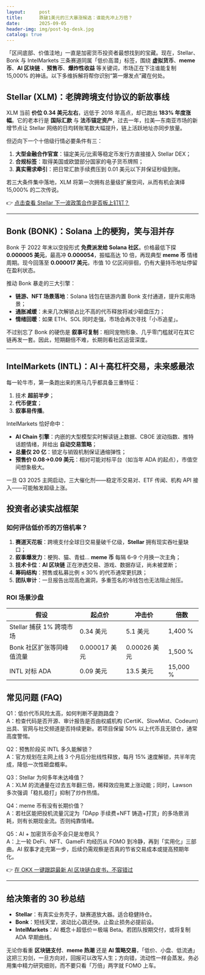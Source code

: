 ```yaml
---
layout:     post
title:      跌破1美元的三大暴涨候选：谁能先冲上万倍？
date:       2025-09-05
header-img: img/post-bg-desk.jpg
catalog: true
---
```


「区间底部、价值洼地」一直是加密货币投资者最想找到的宝藏。现在，Stellar、Bonk 与 IntelMarkets 三条赛道同属「低价高潜」标签，围绕 **虚拟货币**、**meme 币**、**AI 区块链**
、**预售币**、**爆炸性收益** 等关键词，市场正在下注谁能复制 15,000% 的神话。以下多维拆解将帮你识别“第一爆发点”藏在何处。

## Stellar (XLM)：老牌跨境支付协议的新故事线

XLM 当前 **价位 0.34 美元左右**，远低于 2018 年高点，却已跑出 **183% 年度涨幅**。它的老本行是 **国际汇款** 与 **法币锚定资产**，过去一年，拉美—东南亚市场的新增节点让 Stellar 网络的日均转账笔数大幅提升，链上活跃地址亦同步放量。

但迈向下一个十倍级行情必要条件有三：  
1. **大型金融合作官宣**：锚定美元/比索等稳定币发行方直接接入 Stellar DEX；  
2. **合规标签**：取得美国或欧盟部分国家的电子货币牌照；  
3. **真实需求牵引**：把日常汇款手续费压到 0.01 美元以下并保证秒级到账。  

若三大条件集中落地，XLM 将第一次拥有总量级扩展空间，从而有机会演绎 15,000% 的二次传说。

👉 [点击查看 Stellar 下一波政策合作是否板上钉钉？](https://okxdog.com/)

---

## Bonk (BONK)：Solana 上的梗狗，笑与泪并存

Bonk 于 2022 年末以空投形式 **免费派发给 Solana 社区**。价格最低下探 **0.000005 美元**，最高冲 **0.000054**，振幅高达 10 倍，再现典型 **meme 币** 情绪周期。现今回落至 **0.000017 美元**，市值 10 亿区间徘徊，仍有大量持币地址停留在盈利状态。

推动 Bonk 暴走的三大引擎：  
- **链游、NFT 场景落地**：Solana 钱包在链游内置 Bonk 支付通道，提升实用场景；  
- **通胀减缓**：未来几次解锁占比不高的代币释放将减少砸盘压力；  
- **情绪回暖**：如果 ETH、SOL 同时走强，市场会再次寻找「小币追星」。  

不过别忘了 Bonk 的硬伤是 **叙事可复制**：相同宠物形象、几乎零门槛就可在其它链再发一套。因此，短期翻倍不难，长期则看社区运营深度。

---

## IntelMarkets (INTL)：AI＋高杠杆交易，未来感最浓

每一轮牛市，第一条跑出来的黑马几乎都具备三重特征：  
1. 技术 **超前半步**；  
2. **代币便宜**；  
3. **叙事易传播**。

IntelMarkets 恰好命中：

- **AI Chain 引擎**：内嵌的大型模型实时解读链上数据、CBOE 波动指数、推特话题情绪，并给出 **自动交易策略**；  
- **总量仅 20 亿**：锁定与销毁机制保证通缩弹性；  
- **预售价 0.08→0.09 美元**：相对可能对标平台（如当年 ADA 的起点），市值空间想象极大。

一旦 Q3 2025 主网启动，三大催化剂——稳定币交易对、ETF 传闻、机构 API 接入——可能触发超级上涨。

## 投资者必读实战框架

### 如何评估低价币的万倍机率？

1. **赛道天花板**：跨境支付全球日交易量破千亿级，**Stellar** 拥有现实吞吐量缺口；  
2. **叙事爆发力**：梗狗、猫、青蛙… **meme 币** 每隔 6–9 个月换一次主角；  
3. **技术卡位**：**AI 区块链** 正在渗透交易、游戏、数据存证，尚未被垄断；  
4. **筹码结构**：预售或私募比例 ≤ 30% 的代币通常更抗跌；  
5. **团队审计**：一旦报告出现高危漏洞，多重签名的冷钱包也无法阻止抛压。

### ROI 场景沙盘

| 假设 | 起点价 | 冲击价 | 倍数 |
|---|---|---|---|
| Stellar 捕获 1% 跨境市场 | 0.34 美元 | 5.1 美元 | 1,400 % |
| Bonk 社区扩张等同峰值流量 | 0.000017 美元 | 0.00026 美元 | 1,500 % |
| INTL 对标 ADA | 0.09 美元 | 13.5 美元 | 15,000 % |

## 常见问题 (FAQ)

Q1：低价代币风险太高，如何判断不是跑路盘？  
A：检查代码是否开源、审计报告是否由权威机构 (CertiK、SlowMist、Codeum) 出具、官网与社交频道是否持续更新。若项目保留 50% 以上代币且无锁仓，通常高度警惕。

Q2：预售阶段买 INTL 多久能解锁？  
A：官方规划在主网上线 3 个月后分批线性释放，每月 15% 速度解锁，共半年完成，降低一次性砸盘概率。

Q3：Stellar 为何多年未达峰值？  
A：XLM 的流通量在过去五年翻三倍，稀释效应拖累上涨动能；同时，Lawson 多次强调「稳扎稳打」抑制了炒作热情。

Q4：meme 币有没有长期价值？  
A：若社区能把投机流量沉淀为「DApp 手续费+NFT 铸造+打赏」的多场景消耗，则有长期现金流。否则纯靠情绪。

Q5：AI + 加密货币会不会只是龙卷风？  
A：上一轮 DeFi、NFT、GameFi 均经历从 FOMO 到冷静，再到「实用化」三部曲。AI 叙事才走完第一步，后续仍需观察是否真的节省交易成本或提高预期年化。

👉 [在 OKX 一键跟踪最新 AI 区块链白皮书，不容错过](https://okxdog.com/)

---

## 给决策者的 30 秒总结

- **Stellar**：有真实业务壳子，缺赛道放大器。适合稳健持仓。  
- **Bonk**：短线天堂，波动比心跳还快。止盈止损务必提前设。  
- **IntelMarkets**：AI 概念＋超低价＝极端 Beta。若团队按期交付，或将复制 ADA 早期曲线。  

无论你看重 **区块链支付**、**meme 热潮** 还是 **AI 策略交易**，「低价、小盘、低流通」这把三刃剑，一旦方向对，回报可以改写人生；方向错，流动性一样会蒸发。务必用集中精力研究细则，而不要只看「万倍」两字就 FOMO 上车。